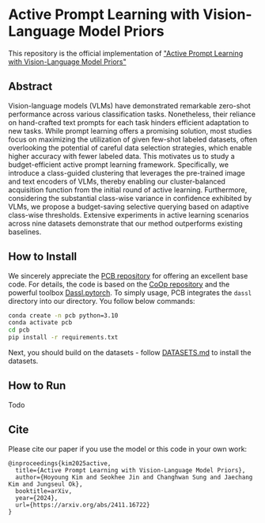 # Active Prompt Learning with Vision-Language Model Priors
This repository is the official implementation of ["Active Prompt Learning with Vision-Language Model Priors"](https://arxiv.org/abs/2411.16722)

## Abstract
Vision-language models (VLMs) have demonstrated remarkable zero-shot performance across various classification tasks. Nonetheless, their reliance on hand-crafted text prompts for each task hinders efficient adaptation to new tasks. While prompt learning offers a promising solution, most studies focus on maximizing the utilization of given few-shot labeled datasets, often overlooking the potential of careful data selection strategies, which enable higher accuracy with fewer labeled data. This motivates us to study a budget-efficient active prompt learning framework. Specifically, we introduce a class-guided clustering that leverages the pre-trained image and text encoders of VLMs, thereby enabling our cluster-balanced acquisition function from the initial round of active learning. Furthermore, considering the substantial class-wise variance in confidence exhibited by VLMs, we propose a budget-saving selective querying based on adaptive class-wise thresholds. Extensive experiments in active learning scenarios across nine datasets demonstrate that our method outperforms existing baselines.

## How to Install
We sincerely appreciate the [PCB repository](https://github.com/kaist-dmlab/pcb) for offering an excellent base code. For details, the code is based on the [CoOp repository](https://github.com/KaiyangZhou/CoOp) and the powerful toolbox [Dassl.pytorch](https://github.com/KaiyangZhou/Dassl.pytorch). To simply usage, PCB integrates the `dassl` directory into our directory. You follow below commands: 

``` bash
conda create -n pcb python=3.10 
conda activate pcb 
cd pcb 
pip install -r requirements.txt 
```

Next, you should build on the datasets - follow [DATASETS.md](DATASETS.md) to install the datasets.

## How to Run
Todo

## Cite
Please cite our paper if you use the model or this code in your own work:
```
@inproceedings{kim2025active,
  title={Active Prompt Learning with Vision-Language Model Priors},
  author={Hoyoung Kim and Seokhee Jin and Changhwan Sung and Jaechang Kim and Jungseul Ok},
  booktitle=arXiv,
  year={2024},
  url={https://arxiv.org/abs/2411.16722}
}
```
